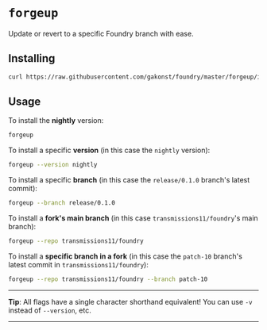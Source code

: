 # `forgeup`

Update or revert to a specific Foundry branch with ease.

## Installing

```sh
curl https://raw.githubusercontent.com/gakonst/foundry/master/forgeup/install | bash
```

## Usage

To install the **nightly** version:

```sh
forgeup
```

To install a specific **version** (in this case the `nightly` version):

```sh
forgeup --version nightly
```

To install a specific **branch** (in this case the `release/0.1.0` branch's latest commit):

```sh
forgeup --branch release/0.1.0
```

To install a **fork's main branch** (in this case `transmissions11/foundry`'s main branch):

```sh
forgeup --repo transmissions11/foundry
```

To install a **specific branch in a fork** (in this case the `patch-10` branch's latest commit in `transmissions11/foundry`):

```sh
forgeup --repo transmissions11/foundry --branch patch-10
```

---

**Tip**: All flags have a single character shorthand equivalent! You can use `-v` instead of `--version`, etc.

---
